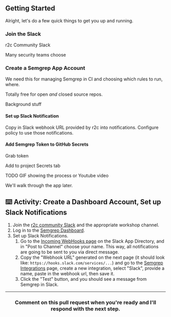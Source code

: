 ## Getting Started

Alright, let's do a few quick things to get you up and running. 

### Join the Slack

r2c Community Slack


Many security teams choose 

### Create a Semgrep App Account

We need this for managing Semgrep in CI and choosing which rules to run, where.

Totally free for open *and* closed source repos.

Background stuff

#### Set up Slack Notification

Copy in Slack webhook URL provided by r2c into notifications. Configure policy to use those notifications.

#### Add Semgrep Token to GitHub Secrets

Grab token

Add to project Secrets tab

TODO GIF showing the process or Youtube video

We'll walk through the app later.

## ⌨️ Activity: Create a Dashboard Account, Set up Slack Notifications

1. Join the [r2c community Slack](https://r2c.dev/slack) and the appropriate workshop channel.
2. Log in to the [Semgrep Dashboard](https://semgrep.dev/manage/).
3. Set up Slack Notifications.
   1. Go to the [Incoming WebHooks page](https://r2c-community.slack.com/apps/new/A0F7XDUAZ-incoming-webhooks) on the Slack App Directory, and in "Post to Channel" choose your name. This way, all notifications are going to be sent to you via direct message.
   2. Copy the "Webhook URL" generated on the next page (it should look like: `https://hooks.slack.com/services/...`) and go to the [Semgrep Integrations](https://semgrep.dev/manage/integrations) page, create a new integration, select "Slack", provide a name, paste in the webhook url, then save it.
   3. Click the "Test" button, and you should see a message from Semgrep in Slack.

<hr>
<h3 align="center">Comment on this pull request when you're ready and I'll respond with the next step.</h3>


